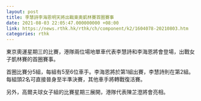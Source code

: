 ```yaml
---
layout: post
title: 李慧詩李海恩明天將出戰東奧凱林賽首圈賽事
date: 2021-08-03 22:05:47.000000000 +08:00
link: https://news.rthk.hk/rthk/ch/component/k2/1604078-20210803.htm
categories: rthk
---
```


東京奧運星期三的比賽，港隊兩位場地單車代表李慧詩和李海恩將會登場，出戰女子凱林賽的首圈賽事。

首圈比賽分5組，每組有5至6位車手。李海恩將於第1組出賽，李慧詩則在第2組。每組頭2名可直接晉身至半準決賽，其他車手將轉戰復活賽。

另外，高爾夫球女子組的比賽星期三展開，港隊代表陳芷澄將會亮相。
